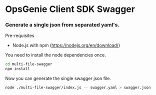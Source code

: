 # OpsGenie Client SDK Swagger

### Generate a single json from separated yaml's.

Pre-requisites
- Node.js with npm (https://nodejs.org/en/download/)

You need to install the node dependencies once.
```bash
cd multi-file-swagger
npm install
```

Now you can generate the single swagger json file.
```bash
node ./multi-file-swagger/index.js -- swagger.yaml > swagger.json
```
